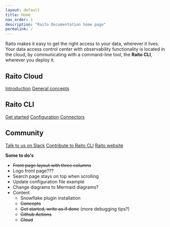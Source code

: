 ```yaml
---
layout: default
title: Home
nav_order: 1
description: "Raito Documentation home page"
permalink: /
---
```

<div class="main-html-content">
    <!-- <section class="main-section"> -->
        <div class="main-section-row">
            <div>
                Raito makes it easy to get the right access to your data, wherever it lives. Your data access control center with observability functionality 
                is located in the cloud, by communicating with a command-line tool, the <b>Raito CLI</b>, wherever you deploy it. <br>
            </div>
            <div class="main-grid-3cols">                
                <div>
                    <h2>Raito Cloud</h2>
                    <a href="/cloud">Introduction</a>
                    <a href="/concepts">General concepts</a>
                </div>
                <div>
                    <h2>Raito CLI</h2>
                    <a href="/get_started">Get started</a>                    
                    <a href="/cli/configuration">Configuration</a>
                    <a href="/cli/connectors">Connectors</a>
                </div>
                <div>
                 <div>
                    <h2>Community</h2>
                    <a href="https://raitocommunity.slack.com" target="_blank">Talk to us on Slack</a>
                    <a href="https://github.com/raito-io/cli/blob/main/CONTRIBUTING.md" target="_blank">Contribute to Raito CLI</a>
                    <a href="https://raito.io"  target="_blank">Raito website</a>
                </div>
            </div>
        </div>
<section markdown="1">

**Some to do's**

- ~~Front page layout with three columns~~
- Logo front page???
- Search page stays on top when scrolling
- Update configuration file example
- Change diagrams to Mermaid diagrams?
- Content
  - Snowflake plugin installation
  - ~~Concepts~~
  - ~~Get started, write as if done~~ (more debugging tips?)
  - ~~Github Actions~~
  - ~~Cloud~~
          
</section>
</div>